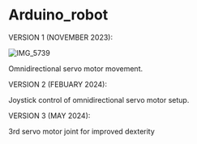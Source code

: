 # Arduino_robot
VERSION 1 (NOVEMBER 2023):


![IMG_5739](https://github.com/Tommob1/Arduino_robot/assets/63316447/48598a68-cd62-42b6-8c19-fa01d46164d1)


Omnidirectional servo motor movement.



VERSION 2 (FEBUARY 2024):



Joystick control of omnidirectional servo motor setup.


VERSION 3 (MAY 2024):



3rd servo motor joint for improved dexterity
